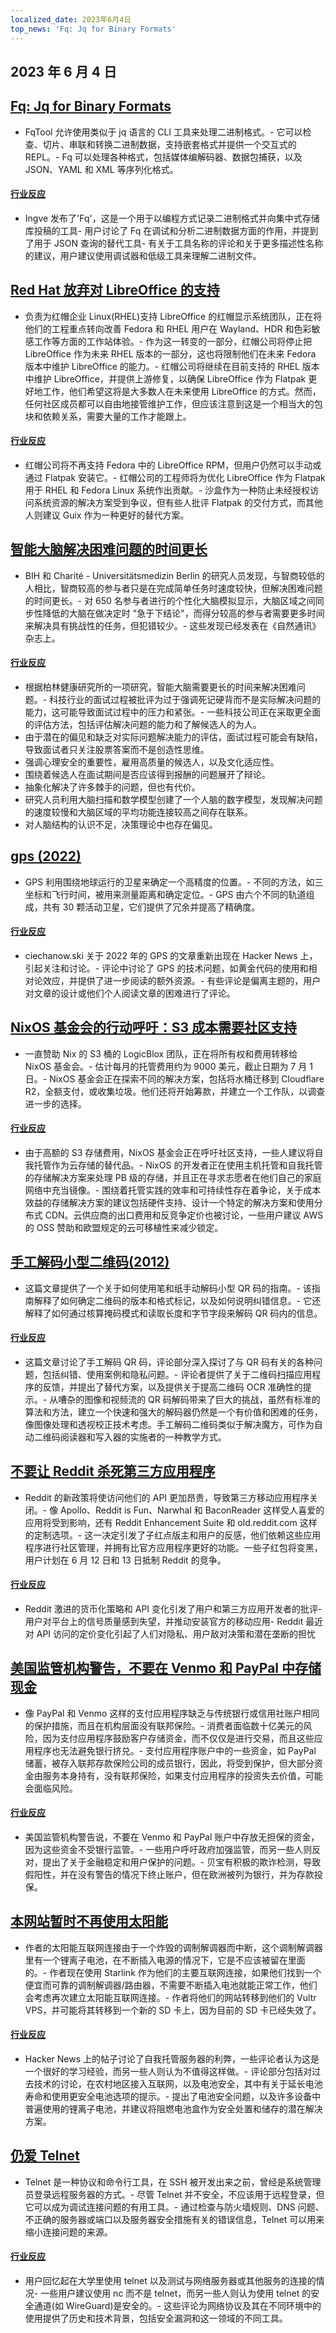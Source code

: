 ```yaml
---
localized_date: 2023年6月4日
top_news: 'Fq: Jq for Binary Formats'
---
```


## 2023 年 6 月 4 日

## [Fq: Jq for Binary Formats](https://github.com/wader/fq)

- FqTool 允许使用类似于 jq 语言的 CLI 工具来处理二进制格式。- 它可以检查、切片、串联和转换二进制数据，支持嵌套格式并提供一个交互式的 REPL。- Fq 可以处理各种格式，包括媒体编解码器、数据包捕获，以及 JSON、YAML 和 XML 等序列化格式。

#### [行业反应](http://news.ycombinator.com/item?id=36175000)

- Ingve 发布了'Fq'，这是一个用于以编程方式记录二进制格式并向集中式存储库投稿的工具- 用户讨论了 Fq 在调试和分析二进制数据方面的作用，并提到了用于 JSON 查询的替代工具- 有关于工具名称的评论和关于更多描述性名称的建议，用户建议使用调试器和低级工具来理解二进制文件。

## [Red Hat 放弃对 LibreOffice 的支持](https://lwn.net/ml/fedora-devel/20230601183054.12057.45907@mailman01.iad2.fedoraproject.org/)

- 负责为红帽企业 Linux(RHEL)支持 LibreOffice 的红帽显示系统团队，正在将他们的工程重点转向改善 Fedora 和 RHEL 用户在 Wayland、HDR 和色彩敏感工作等方面的工作站体验。- 作为这一转变的一部分，红帽公司将停止把 LibreOffice 作为未来 RHEL 版本的一部分，这也将限制他们在未来 Fedora 版本中维护 LibreOffice 的能力。- 红帽公司将继续在目前支持的 RHEL 版本中维护 LibreOffice，并提供上游修复，以确保 LibreOffice 作为 Flatpak 更好地工作，他们希望这将是大多数人在未来使用 LibreOffice 的方式。然而，任何社区成员都可以自由地接管维护工作，但应该注意到这是一个相当大的包块和依赖关系，需要大量的工作才能跟上。

#### [行业反应](http://news.ycombinator.com/item?id=36174801)

- 红帽公司将不再支持 Fedora 中的 LibreOffice RPM，但用户仍然可以手动或通过 Flatpak 安装它。- 红帽公司的工程师将为优化 LibreOffice 作为 Flatpak 用于 RHEL 和 Fedora Linux 系统作出贡献。- 沙盒作为一种防止未经授权访问系统资源的解决方案受到争议，但有些人批评 Flatpak 的交付方式，而其他人则建议 Guix 作为一种更好的替代方案。

## [智能大脑解决困难问题的时间更长](https://www.bihealth.org/en/notices/intelligent-brains-take-longer-to-solve-difficult-problems)

- BIH 和 Charité - Universitätsmedizin Berlin 的研究人员发现，与智商较低的人相比，智商较高的参与者只是在完成简单任务时速度较快，但解决困难问题的时间更长。- 对 650 名参与者进行的个性化大脑模拟显示，大脑区域之间同步性降低的大脑在做决定时 "急于下结论"，而得分较高的参与者需要更多时间来解决具有挑战性的任务，但犯错较少。- 这些发现已经发表在《自然通讯》杂志上。

#### [行业反应](http://news.ycombinator.com/item?id=36172461)

- 根据柏林健康研究所的一项研究，智能大脑需要更长的时间来解决困难问题。- 科技行业的面试过程被批评为过于强调死记硬背而不是实际解决问题的能力，这可能导致面试过程中的压力和紧张。- 一些科技公司正在采取更全面的评估方法，包括评估解决问题的能力和了解候选人的为人。
- 由于潜在的偏见和缺乏对实际问题解决能力的评估，面试过程可能会有缺陷，导致面试者只关注股票答案而不是创造性思维。
- 强调心理安全的重要性，雇用高质量的候选人，以及文化适应性。
- 围绕着候选人在面试期间是否应该得到报酬的问题展开了辩论。
- 抽象化解决了许多棘手的问题，但也有代价。
- 研究人员利用大脑扫描和数学模型创建了一个人脑的数字模型，发现解决问题的速度较慢和大脑区域的平均功能连接较高之间存在联系。
- 对人脑结构的认识不足，决策理论中也存在偏见。

## [gps (2022)](https://ciechanow.ski/gps/)

- GPS 利用围绕地球运行的卫星来确定一个高精度的位置。- 不同的方法，如三坐标和飞行时间，被用来测量距离和确定定位。- GPS 由六个不同的轨道组成，共有 30 颗活动卫星，它们提供了冗余并提高了精确度。

#### [行业反应](http://news.ycombinator.com/item?id=36180316)

- ciechanow.ski 关于 2022 年的 GPS 的文章重新出现在 Hacker News 上，引起关注和讨论。- 评论中讨论了 GPS 的技术问题，如黄金代码的使用和相对论效应，并提供了进一步阅读的额外资源。- 有些评论是偏离主题的，用户对文章的设计或他们个人阅读文章的困难进行了评论。

## [NixOS 基金会的行动呼吁：S3 成本需要社区支持](https://discourse.nixos.org/t/the-nixos-foundations-call-to-action-s3-costs-require-community-support/28672)

- 一直赞助 Nix 的 S3 桶的 LogicBlox 团队，正在将所有权和费用转移给 NixOS 基金会。- 估计每月的托管费用约为 9000 美元，截止日期为 7 月 1 日。- NixOS 基金会正在探索不同的解决方案，包括将水桶迁移到 Cloudflare R2，全额支付，或收集垃圾。他们还将开始筹款，并建立一个工作队，以调查进一步的选择。

#### [行业反应](http://news.ycombinator.com/item?id=36173020)

- 由于高额的 S3 存储费用，NixOS 基金会正在呼吁社区支持，一些人建议将自我托管作为云存储的替代品。- NixOS 的开发者正在使用主机托管和自我托管的存储解决方案来处理 PB 级的存储，并且正在寻求志愿者在他们自己的家庭网络中充当镜像。- 围绕着托管实践的效率和可持续性存在着争论，关于成本效益的存储解决方案的建议包括硬件支持、设计一个特定的解决方案和使用分布式 CDN。云供应商的出口费用和反竞争定价也被讨论，一些用户建议 AWS 的 OSS 赞助和欧盟规定的云可移植性来减少锁定。

## [手工解码小型二维码(2012)](https://blog.qartis.com/decoding-small-qr-codes-by-hand/)

- 这篇文章提供了一个关于如何使用笔和纸手动解码小型 QR 码的指南。- 该指南解释了如何确定二维码的版本和格式标记，以及如何说明纠错信息。- 它还解释了如何通过核算掩码模式和读取长度和字节字段来解码 QR 码内的信息。

#### [行业反应](http://news.ycombinator.com/item?id=36173441)

- 这篇文章讨论了手工解码 QR 码，评论部分深入探讨了与 QR 码有关的各种问题，包括纠错、使用案例和隐私问题。- 评论者提供了关于二维码扫描应用程序的反馈，并提出了替代方案，以及提供关于提高二维码 OCR 准确性的提示。- 从嘈杂的图像和视频流的 QR 码解码带来了巨大的挑战，虽然有标准的算法和方法，建立一个快速和强大的解码器仍然是一个有价值和困难的任务，像图像处理和透视校正技术考虑。手工解码二维码类似于解决魔方，可作为自动二维码阅读器和写入器的实施者的一种教学方式。

## [不要让 Reddit 杀死第三方应用程序](https://old.reddit.com/r/Save3rdPartyApps/comments/13yh0jf/dont_let_reddit_kill_3rd_party_apps/)

- Reddit 的新政策将使访问他们的 API 更加昂贵，导致第三方移动应用程序关闭。- 像 Apollo、Reddit is Fun、Narwhal 和 BaconReader 这样受人喜爱的应用将受到影响，还有 Reddit Enhancement Suite 和 old.reddit.com 这样的定制选项。- 这一决定引发了子红点版主和用户的反感，他们依赖这些应用程序进行社区管理，并拥有比官方应用程序更好的功能。一些子红包将变黑，用户计划在 6 月 12 日和 13 日抵制 Reddit 的竞争。

#### [行业反应](http://news.ycombinator.com/item?id=36179853)

- Reddit 激进的货币化策略和 API 变化引发了用户和第三方应用开发者的批评- 用户对平台上的信号质量感到失望，并推动安装官方的移动应用- Reddit 最近对 API 访问的定价变化引起了人们对隐私、用户敌对决策和潜在垄断的担忧

## [美国监管机构警告，不要在 Venmo 和 PayPal 中存储现金](https://www.cnn.com/2023/06/02/investing/payment-apps-safety/index.html)

- 像 PayPal 和 Venmo 这样的支付应用程序缺乏与传统银行或信用社账户相同的保护措施，而且在机构层面没有联邦保险。- 消费者面临数十亿美元的风险，因为支付应用程序鼓励客户存储资金，而不仅仅是进行交易，而且这些应用程序也无法避免银行挤兑。- 支付应用程序账户中的一些资金，如 PayPal 储蓄，被存入联邦存款保险公司的成员银行，因此，将受到保护，但大部分资金由服务本身持有，没有联邦保险，如果支付应用程序的投资失去价值，可能会面临风险。

#### [行业反应](http://news.ycombinator.com/item?id=36178265)

- 美国监管机构警告说，不要在 Venmo 和 PayPal 账户中存放无担保的资金，因为这些资金不受银行监管。- 一些用户呼吁政府加强监管，而另一些人则反对，提出了关于金融稳定和用户保护的问题。- 贝宝有积极的欺诈检测，导致假阳性，并在没有警告的情况下终止账户，但在欧洲被列为银行，并为存款投保。

## [本网站暂时不再使用太阳能](https://www.andrewjvpowell.com/articles/this-site-is-no-longer-solar-powered-for-now/)

- 作者的太阳能互联网连接由于一个炸毁的调制解调器而中断，这个调制解调器里有一个锂离子电池，在不断插入电源的情况下，它是不应该被留在里面的。- 作者现在使用 Starlink 作为他们的主要互联网连接，如果他们找到一个便宜而可靠的调制解调器/路由器，不需要不断插入电池就能正常工作，他们会考虑再次建立太阳能互联网连接。- 作者将他们的网站转移到他们的 Vultr VPS，并可能将其转移到一个新的 SD 卡上，因为目前的 SD 卡已经失效了。

#### [行业反应](http://news.ycombinator.com/item?id=36177762)

- Hacker News 上的帖子讨论了自我托管服务器的利弊，一些评论者认为这是一个很好的学习经验，而另一些人则认为不值得这样做。- 评论部分包括对过去技术的讨论，在农村地区接入互联网，以及电池安全，其中有关于延长电池寿命和使用更安全电池选项的提示。- 提出了电池安全问题，以及许多设备中普遍使用的锂离子电池，并建议将阻燃电池盒作为安全处置和储存的潜在解决方案。

## [仍爱 Telnet](https://bash-prompt.net/guides/telnet/)

- Telnet 是一种协议和命令行工具，在 SSH 被开发出来之前，曾经是系统管理员登录远程服务器的方式。- 尽管 Telnet 并不安全，不应该用于远程登录，但它可以成为调试连接问题的有用工具。- 通过检查与防火墙规则、DNS 问题、不正确的服务器或端口以及服务器安全措施有关的错误信息，Telnet 可以用来缩小连接问题的来源。

#### [行业反应](http://news.ycombinator.com/item?id=36179850)

- 用户回忆起在大学里使用 telnet 以及测试与网络服务器或其他服务的连接的情况- 一些用户建议使用 nc 而不是 telnet，而另一些人则认为使用 telnet 的安全通道(如 WireGuard)是安全的。- 这些评论为网络协议及其在不同环境中的使用提供了历史和技术背景，包括安全漏洞和这一领域的不同工具。


